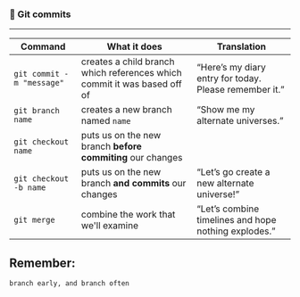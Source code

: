 ### 📝 Git commits

---

|**Command**|**What it does**|**Translation**|
|-|-|-|
|<code>git commit -m "message"</code>|creates a child branch which references which commit it was based off of|“Here’s my diary entry for today. Please remember it.”|“Show me my alternate universes.”|
|<code>git branch name</code>|creates a new branch named <code>name</code>|“Show me my alternate universes.”|
|<code>git checkout name</code>|puts us on the new branch <strong>before commiting</strong> our changes|
|<code>git checkout -b name</code>|puts us on the new branch <strong>and commits</strong> our changes|“Let’s go create a new alternate universe!”|
|<code>git merge</code>|combine the work that we'll examine|“Let’s combine timelines and hope nothing explodes.”|



## Remember:

```bash
branch early, and branch often
```
